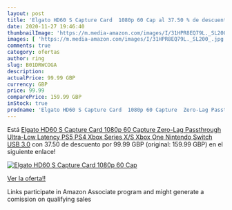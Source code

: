 ```yaml
---
layout: post
title: 'Elgato HD60 S Capture Card  1080p 60 Cap al 37.50 % de descuento'
date: 2020-11-27 19:46:40
thumbnailImage: 'https://m.media-amazon.com/images/I/31HPR8EQ79L._SL200_.jpg'
images: [ 'https://m.media-amazon.com/images/I/31HPR8EQ79L._SL200_.jpg' ]
comments: true
category: ofertas
author: ring
slug: B01DRWCOGA
description:
actualPrice: 99.99 GBP
currency: GBP
price: 99.99
comparePrice: 159.99 GBP
inStock: true
prodname: 'Elgato HD60 S Capture Card  1080p 60 Capture  Zero-Lag Passthrough  Ultra-Low Latency  PS5  PS4  Xbox Series X/S  Xbox One  Nintendo Switch  USB 3.0'
---
```


Está [Elgato HD60 S Capture Card  1080p 60 Capture  Zero-Lag Passthrough  Ultra-Low Latency  PS5  PS4  Xbox Series X/S  Xbox One  Nintendo Switch  USB 3.0](https://www.amazon.co.uk/dp/B01DRWCOGA/?tag=tolees0a-21) con 37.50 de descuento por 99.99 GBP (original: 159.99 GBP) en el siguiente enlace!

[![Elgato HD60 S Capture Card  1080p 60 Cap](https://m.media-amazon.com/images/I/31HPR8EQ79L._SL200_.jpg)](https://www.amazon.co.uk/dp/B01DRWCOGA/?tag=tolees0a-21)

[Ver la oferta!!](https://www.amazon.co.uk/dp/B01DRWCOGA/?tag=tolees0a-21)

Links participate in Amazon Associate program and might generate a comission on qualifying sales


